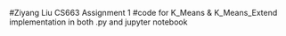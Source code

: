 #Ziyang Liu CS663 Assignment 1
#code for K_Means & K_Means_Extend implementation in both .py and jupyter notebook